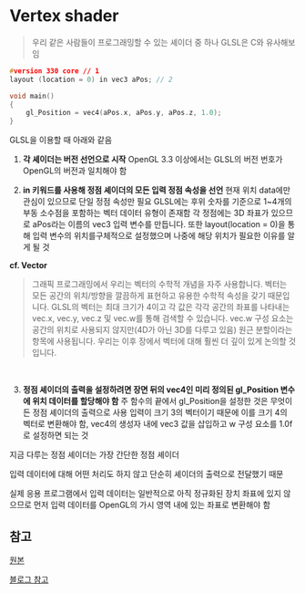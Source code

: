 # Vertex shader

> 우리 같은 사람들이 프로그래밍할 수 있는 셰이더 중 하나
> GLSL은 C와 유사해보임

```cpp
#version 330 core // 1
layout (location = 0) in vec3 aPos; // 2

void main()
{
    gl_Position = vec4(aPos.x, aPos.y, aPos.z, 1.0);
}
```

GLSL을 이용할 때 아래와 같음

1. **각 셰이더는 버전 선언으로 시작**
   OpenGL 3.3 이상에서는 GLSL의 버전 번호가 OpenGL의 버전과 일치해야 함
   <br/>

2. **in 키워드를 사용해 정점 셰이더의 모든 입력 정점 속성을 선언**
   현재 위치 data에만 관심이 있으므로 단일 정점 속성만 필요
   GLSL에는 후위 숫자를 기준으로 1~4개의 부동 소수점을 포함하는 벡터 데이터 유형이 존재함
   각 정점에는 3D 좌표가 있으므로 aPos라는 이름의 vec3 입력 변수를 만듭니다. 또한 layout(location = 0)을 통해 입력 변수의 위치를 ​​구체적으로 설정했으며 나중에 해당 위치가 필요한 이유를 알게 될 것
   <br/>

**cf. Vector**

> 그래픽 프로그래밍에서 우리는 벡터의 수학적 개념을 자주 사용합니다.
> 벡터는 모든 공간의 위치/방향을 깔끔하게 표현하고 유용한 수학적 속성을 갖기 때문입니다.
> GLSL의 벡터는 최대 크기가 4이고 각 값은 각각 공간의 좌표를 나타내는 vec.x, vec.y, vec.z 및 vec.w를 통해 검색할 수 있습니다.
> vec.w 구성 요소는 공간의 위치로 사용되지 않지만(4D가 아닌 3D를 다루고 있음) 원근 분할이라는 항목에 사용됩니다.
> 우리는 이후 장에서 벡터에 대해 훨씬 더 깊이 있게 논의할 것입니다.

<br/>

3. **정점 셰이더의 출력을 설정하려면 장면 뒤의 vec4인 미리 정의된 gl_Position 변수에 위치 데이터를 할당해야 함**
   주 함수의 끝에서 gl_Position을 설정한 것은 무엇이든 정점 셰이더의 출력으로 사용
   입력이 크기 3의 벡터이기 때문에 이를 크기 4의 벡터로 변환해야 함, vec4의 생성자 내에 vec3 값을 삽입하고 w 구성 요소를 1.0f로 설정하면 되는 것
   <br/>

지금 다루는 정점 셰이더는 가장 간단한 정점 셰이더

입력 데이터에 대해 어떤 처리도 하지 않고 단순히 셰이더의 출력으로 전달했기 때문

실제 응용 프로그램에서 입력 데이터는 일반적으로 아직 정규화된 장치 좌표에 있지 않으므로 먼저 입력 데이터를 OpenGL의 가시 영역 내에 있는 좌표로 변환해야 함

## 참고

[원본](https://learnopengl.com/Getting-started/Hello-Triangle)

[블로그 참고](https://jsdysw.tistory.com/83)
